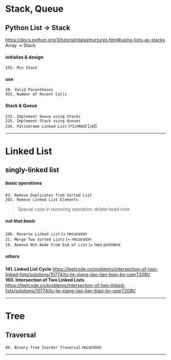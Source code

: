 # Stack, Queue
## Python List -> Stack
https://docs.python.org/3/tutorial/datastructures.html#using-lists-as-stacks  
Array -> Stack  

#### initialize & design
`155. Min Stack`  
#### use
`20. Valid Parentheses`  
`933. Number of Recent Calls`  
#### Stack & Queue
`232. Implement Queue using Stacks`  
`225. Implement Stack using Queues`  
`234. Palindrome Linked List` (+Linked List)


--------------------------------------------------------------------------------------------------
# Linked List
## singly-linked list

##### basic operations
`83. Remove Duplicates from Sorted List`  
`203. Remove Linked List Elements`  

> Special case in removing operation: delete head note

##### not that basic
`206. Reverse Linked List` (+ recursion  
`21. Merge Two Sorted Lists` (+ recursion  
`19. Remove Nth Node From End of List` (+ two pointers  

##### others

**141. Linked List Cycle**  https://leetcode.cn/problems/intersection-of-two-linked-lists/solutions/10774/tu-jie-xiang-jiao-lian-biao-by-user7208t/  
**160. Intersection of Two Linked Lists**  https://leetcode.cn/problems/intersection-of-two-linked-lists/solutions/10774/tu-jie-xiang-jiao-lian-biao-by-user7208t/  


--------------------------------------------------------------------------------------------------
# Tree
## Traversal
`94. Binary Tree Inorder Traversal` recursion  




--------------------------------------------------------------------------------------------------
